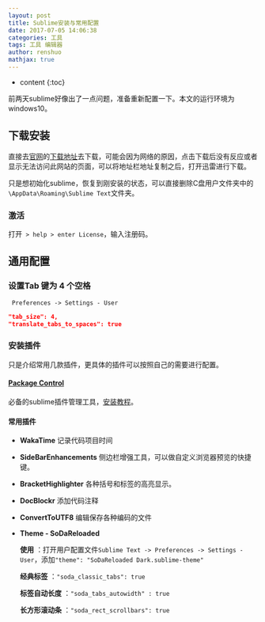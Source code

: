 ```yaml
---
layout: post
title: Sublime安装与常用配置
date: 2017-07-05 14:06:38
categories: 工具
tags: 工具 编辑器
author: renshuo
mathjax: true
---
```


* content
{:toc}


前两天sublime好像出了一点问题，准备重新配置一下。本文的运行环境为windows10。

<!--more-->


## 下载安装

直接去[官网](http://www.sublimetext.com/)的[下载地址](http://www.sublimetext.com/3)去下载，可能会因为网络的原因，点击下载后没有反应或者显示无法访问此网站的页面，可以将地址栏地址复制之后，打开迅雷进行下载。

只是想初始化sublime，恢复到刚安装的状态，可以直接删除C盘用户文件夹中的`\AppData\Roaming\Sublime Text`文件夹。

### 激活

打开` > help > enter License`，输入注册码。

## 通用配置

### 设置Tab 键为 4 个空格
` Preferences -> Settings - User`

``` json
"tab_size": 4,  
"translate_tabs_to_spaces": true   
```



### 安装插件

只是介绍常用几款插件，更具体的插件可以按照自己的需要进行配置。

####  [Package Control](https://packagecontrol.io/)

必备的sublime插件管理工具，[安装教程](https://packagecontrol.io/installation)。

#### 常用插件

* **WakaTime** 记录代码项目时间

* **SideBarEnhancements** 侧边栏增强工具，可以做自定义浏览器预览的快捷键。

* **BracketHighlighter** 各种括号和标签的高亮显示。

* **DocBlockr** 添加代码注释

* **ConvertToUTF8** 编辑保存各种编码的文件

* **Theme - SoDaReloaded** 

  **使用** ：打开用户配置文件`Sublime Text -> Preferences -> Settings - User`，添加`"theme": "SoDaReloaded Dark.sublime-theme"`

  **经典标签** ：`"soda_classic_tabs": true`

  **标签自动长度** ：`"soda_tabs_autowidth" : true`

  **长方形滚动条** ：`"soda_rect_scrollbars": true`